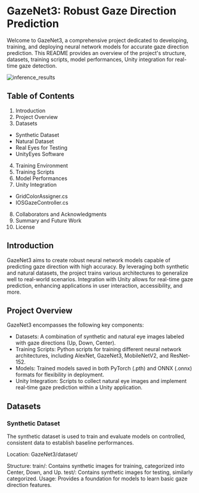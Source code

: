 # GazeNet3: Robust Gaze Direction Prediction
Welcome to GazeNet3, a comprehensive project dedicated to developing, training, and deploying neural network models for accurate gaze direction prediction. This README provides an overview of the project's structure, datasets, training scripts, model performances, Unity integration for real-time gaze detection.

![inference_results](https://github.com/user-attachments/assets/65d494f4-ae8b-4009-97fd-3181e041ca08)

## Table of Contents
1. Introduction
2. Project Overview
3. Datasets
 - Synthetic Dataset
 - Natural Dataset
 - Real Eyes for Testing
 - UnityEyes Software
4. Training Environment
5. Training Scripts
6. Model Performances
7. Unity Integration
 - GridColorAssigner.cs
 - IOSGazeController.cs
8. Collaborators and Acknowledgments
9. Summary and Future Work
10. License

## Introduction
GazeNet3 aims to create robust neural network models capable of predicting gaze direction with high accuracy. By leveraging both synthetic and natural datasets, the project trains various architectures to generalize well to real-world scenarios. Integration with Unity allows for real-time gaze prediction, enhancing applications in user interaction, accessibility, and more.

## Project Overview
GazeNet3 encompasses the following key components:
 - Datasets: A combination of synthetic and natural eye images labeled with gaze directions (Up, Down, Center).
 - Training Scripts: Python scripts for training different neural network architectures, including AlexNet, GazeNet3, MobileNetV2, and ResNet-152.
 - Models: Trained models saved in both PyTorch (.pth) and ONNX (.onnx) formats for flexibility in deployment.
 - Unity Integration: Scripts to collect natural eye images and implement real-time gaze prediction within a Unity application.

## Datasets
### Synthetic Dataset
The synthetic dataset is used to train and evaluate models on controlled, consistent data to establish baseline performances.

Location: GazeNet3/dataset/

Structure:
train/: Contains synthetic images for training, categorized into Center, Down, and Up.
test/: Contains synthetic images for testing, similarly categorized.
Usage: Provides a foundation for models to learn basic gaze direction features.
